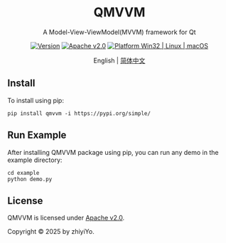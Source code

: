 
<h1 align="center">
  QMVVM
</h1>
<p align="center">
  A Model-View-ViewModel(MVVM) framework for Qt
</p>

<div align="center">

[![Version](https://img.shields.io/pypi/v/QMVVM?color=%2334D058&label=Version)](https://pypi.org/project/QMVVM)
[![Apache v2.0](https://img.shields.io/badge/License-Apache%20v2.0-blue?color=#4ec820)](LICENSE)
[![Platform Win32 | Linux | macOS](https://img.shields.io/badge/Platform-Win32%20|%20Linux%20|%20macOS-blue?color=#4ec820)]()

</div>

<p align="center">
English | <a href="docs/README_zh.md">简体中文</a>
</p>


## Install
To install using pip:
```shell
pip install qmvvm -i https://pypi.org/simple/
```

## Run Example
After installing QMVVM package using pip, you can run any demo in the example directory:
```shell
cd example
python demo.py
```

## License
QMVVM is licensed under [Apache v2.0](./LICENSE).

Copyright © 2025 by zhiyiYo.